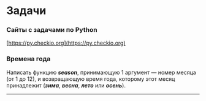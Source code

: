 # Задачи

### **Сайты с задачами по Python**

[https://py.checkio.org](https://py.checkio.org)

### Времена года

Написать функцию _**season**_, принимающую 1 аргумент — номер месяца \(от 1 до 12\), и возвращающую время года, которому этот месяц принадлежит \(_**зима**_, _**весна**_, _**лето**_ или _**осень**_\).

---



